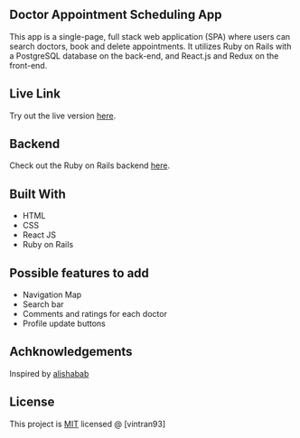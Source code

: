 ## Doctor Appointment Scheduling App

This app is a single-page, full stack web application (SPA) where users can search doctors, book and delete appointments.
It utilizes Ruby on Rails with a PostgreSQL database on the back-end, and React.js and Redux on the front-end.

## Live Link

Try out the live version [here](https://vintran93.github.io/appointments_client/).

## Backend

Check out the Ruby on Rails backend [here](https://github.com/vintran93/appointments_backend).

## Built With

* HTML
* CSS
* React JS
* Ruby on Rails

## Possible features to add
* Navigation Map
* Search bar
* Comments and ratings for each doctor
* Profile update buttons

## Achknowledgements 
Inspired by [alishabab](https://github.com/alishabab/appointment-booking-frontend)

## License

This project is [MIT](https://opensource.org/licenses/MIT) licensed @ [vintran93]



